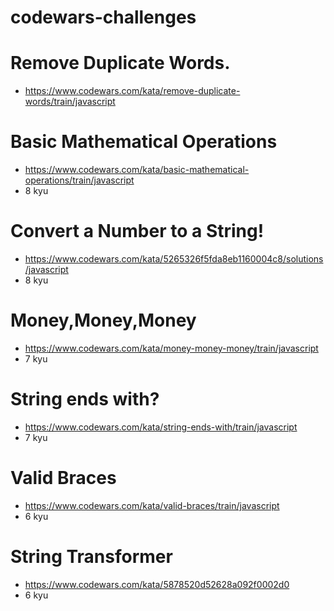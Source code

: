 # codewars-challenges

# Remove Duplicate Words.
* https://www.codewars.com/kata/remove-duplicate-words/train/javascript

# Basic Mathematical Operations
* https://www.codewars.com/kata/basic-mathematical-operations/train/javascript
* 8 kyu
# Convert a Number to a String!
* https://www.codewars.com/kata/5265326f5fda8eb1160004c8/solutions/javascript
* 8 kyu
# Money,Money,Money
* https://www.codewars.com/kata/money-money-money/train/javascript
* 7 kyu
# String ends with?
* https://www.codewars.com/kata/string-ends-with/train/javascript
* 7 kyu
# Valid Braces
* https://www.codewars.com/kata/valid-braces/train/javascript
* 6 kyu
# String Transformer
* https://www.codewars.com/kata/5878520d52628a092f0002d0
* 6 kyu

